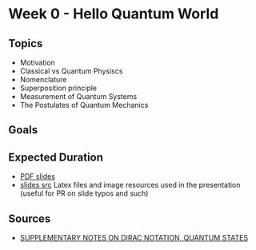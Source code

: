 # Week 0 - Hello Quantum World

## Topics
 * Motivation
 * Classical vs Quantum Physiscs
 * Nomenclature
 * Superposition principle
 * Measurement of Quantum Systems
 * The Postulates of Quantum Mechanics
## Goals

## Expected Duration

 * [PDF slides]()
 * [slides src]() Latex files and image resources used in the presentation (useful for PR on slide typos and such)


## Sources
 * [SUPPLEMENTARY NOTES ON DIRAC NOTATION, QUANTUM STATES](http://web.mit.edu/8.05/handouts/jaffe1.pdf)
